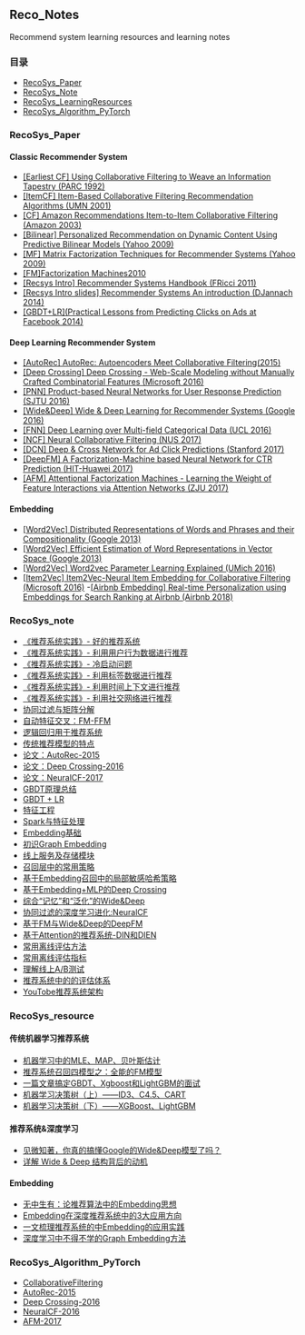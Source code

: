 ## Reco_Notes
Recommend system learning resources and learning notes

### 目录

- [RecoSys_Paper](#paper)
- [RecoSys_Note](#note)
- [RecoSys_LearningResources](#blog)
- [RecoSys_Algorithm_PyTorch](#torch)

<a id="paper"></a>

### RecoSys_Paper

#### Classic Recommender System

- [[Earliest CF] Using Collaborative Filtering to Weave an Information Tapestry (PARC 1992)](https://github.com/yearing1017/RecoSys/blob/main/Reco_paper/Classic%20Recommender%20System/%5BEarliest%20CF%5D%20Using%20Collaborative%20Filtering%20to%20Weave%20an%20Information%20Tapestry.pdf)
- [[ItemCF] Item-Based Collaborative Filtering Recommendation Algorithms (UMN 2001)](https://github.com/yearing1017/RecoSys/blob/main/Reco_paper/Classic%20Recommender%20System/%5BItemCF%5D%20Item-Based%20Collaborative%20Filtering%20Recommendation%20Algorithms.pdf)
- [[CF] Amazon Recommendations Item-to-Item Collaborative Filtering (Amazon 2003)](https://github.com/yearing1017/RecoSys/blob/main/Reco_paper/Classic%20Recommender%20System/%5BCF%5D%20Amazon%20Recommendations%20Item-to-Item%20Collaborative%20Filtering.pdf)
- [[Bilinear] Personalized Recommendation on Dynamic Content Using Predictive Bilinear Models (Yahoo 2009)](https://github.com/yearing1017/RecoSys/blob/main/Reco_paper/Classic%20Recommender%20System/%5BBilinear%5D%20Personalized%20Recommendation%20on%20Dynamic%20Content%20Using%20Predictive%20Bilinear%20Models.pdf)
- [[MF] Matrix Factorization Techniques for Recommender Systems (Yahoo 2009)](https://github.com/yearing1017/RecoSys/blob/main/Reco_paper/Classic%20Recommender%20System/%5BMF%5D%20Matrix%20Factorization%20Techniques%20for%20Recommender%20Systems.pdf)
- [[FM]Factorization Machines2010](https://github.com/yearing1017/RecoSys/blob/main/Reco_paper/Classic%20Recommender%20System/%5BFM%5DFactorization%20Machines2010.pdf)
- [[Recsys Intro] Recommender Systems Handbook (FRicci 2011)](https://github.com/yearing1017/RecoSys/blob/main/Reco_paper/Classic%20Recommender%20System/%5BRecsys%20Intro%5D%20Recommender%20Systems%20Handbook.pdf)
- [[Recsys Intro slides] Recommender Systems An introduction (DJannach 2014)](https://github.com/yearing1017/RecoSys/blob/main/Reco_paper/Classic%20Recommender%20System/%5BRecsys%20Intro%20slides%5D%20Recommender%20Systems%20An%20introduction.pdf)
- [[GBDT+LR](Practical Lessons from Predicting Clicks on Ads at Facebook 2014)](https://github.com/yearing1017/RecoSys/blob/main/Reco_paper/Classic%20Recommender%20System/%5BGBDT%2BLR%5DPractical%20Lessons%20from%20Predicting%20Clicks%20on%20Ads%20at%20Facebook%202014.PDF)

#### Deep Learning Recommender System

- [[AutoRec] AutoRec: Autoencoders Meet Collaborative Filtering(2015)](https://github.com/yearing1017/RecoSys/blob/main/Reco_paper/Deep%20Learning%20Recommender%20System/%5BAutoRec%5D-2015.pdf)
- [[Deep Crossing] Deep Crossing - Web-Scale Modeling without Manually Crafted Combinatorial Features (Microsoft 2016) ](https://github.com/yearing1017/RecoSys/blob/main/Reco_paper/Deep%20Learning%20Recommender%20System/%5BDeep%20Crossing%5D%20Deep%20Crossing%20-%20Web-Scale%20Modeling%20without%20Manually%20Crafted%20Combinatorial%20Features.pdf)
- [[PNN] Product-based Neural Networks for User Response Prediction (SJTU 2016)](https://github.com/yearing1017/RecoSys/blob/main/Reco_paper/Deep%20Learning%20Recommender%20System/%5BPNN%5D%20Product-based%20Neural%20Networks%20for%20User%20Response%20Prediction.pdf)
- [[Wide&Deep] Wide & Deep Learning for Recommender Systems (Google 2016)](https://github.com/yearing1017/RecoSys/blob/main/Reco_paper/Deep%20Learning%20Recommender%20System/%5BWide%26Deep%5D%20Wide%20%26%20Deep%20Learning%20for%20Recommender%20Systems.pdf)
- [[FNN] Deep Learning over Multi-field Categorical Data (UCL 2016)](https://github.com/yearing1017/RecoSys/blob/main/Reco_paper/Deep%20Learning%20Recommender%20System/%5BFNN%5D%20Deep%20Learning%20over%20Multi-field%20Categorical%20Data.pdf)
- [[NCF] Neural Collaborative Filtering (NUS 2017)](https://github.com/yearing1017/RecoSys/blob/main/Reco_paper/Deep%20Learning%20Recommender%20System/%5BNCF%5D%20Neural%20Collaborative%20Filtering.pdf)
- [[DCN] Deep & Cross Network for Ad Click Predictions (Stanford 2017)](https://github.com/yearing1017/RecoSys/blob/main/Reco_paper/Deep%20Learning%20Recommender%20System/%5BDCN%5D%20Deep%20%26%20Cross%20Network%20for%20Ad%20Click%20Predictions.pdf)
- [[DeepFM] A Factorization-Machine based Neural Network for CTR Prediction (HIT-Huawei 2017)](https://github.com/yearing1017/RecoSys/blob/main/Reco_paper/Deep%20Learning%20Recommender%20System/%5BDeepFM%5D%20A%20Factorization-Machine%20based%20Neural%20Network%20for%20CTR%20Prediction.pdf)
- [[AFM] Attentional Factorization Machines - Learning the Weight of Feature Interactions via Attention Networks (ZJU 2017)](https://github.com/yearing1017/RecoSys/blob/main/Reco_paper/Deep%20Learning%20Recommender%20System/%5BAFM%5D%20Attentional%20Factorization%20Machines%20-%20Learning%20the%20Weight%20of%20Feature%20Interactions%20via%20Attention%20Networks.pdf)

#### Embedding

- [[Word2Vec] Distributed Representations of Words and Phrases and their Compositionality (Google 2013)](https://github.com/yearing1017/RecoSys/blob/main/Reco_paper/Embedding/%5BWord2Vec%5D%20Distributed%20Representations%20of%20Words%20and%20Phrases%20and%20their%20Compositionality.pdf)
- [[Word2Vec] Efficient Estimation of Word Representations in Vector Space (Google 2013)](https://github.com/yearing1017/RecoSys/blob/main/Reco_paper/Embedding/%5BWord2Vec%5D%20Efficient%20Estimation%20of%20Word%20Representations%20in%20Vector%20Space.pdf)
- [[Word2Vec] Word2vec Parameter Learning Explained (UMich 2016)](https://github.com/yearing1017/RecoSys/blob/main/Reco_paper/Embedding/%5BWord2Vec%5D%20Word2vec%20Parameter%20Learning%20Explained%20.pdf)
- [[Item2Vec] Item2Vec-Neural Item Embedding for Collaborative Filtering (Microsoft 2016)](https://github.com/yearing1017/RecoSys/blob/main/Reco_paper/Embedding/%5BItem2Vec%5D%20Item2Vec-Neural%20Item%20Embedding%20for%20Collaborative%20Filtering.pdf)
-[[Airbnb Embedding] Real-time Personalization using Embeddings for Search Ranking at Airbnb (Airbnb 2018)](https://github.com/yearing1017/RecoSys/blob/main/Reco_paper/Embedding/%5BAirbnb%20Embedding%5D%20Real-time%20Personalization%20using%20Embeddings%20for%20Search%20Ranking%20at%20Airbnb%20(Airbnb%202018).pdf)

<a id="note"></a>

### RecoSys_note

- [《推荐系统实践》- 好的推荐系统](https://github.com/yearing1017/RecoSys/blob/main/Reco_note/推荐系统实践(1)--%20一个好的推荐系统.md)
- [《推荐系统实践》- 利用用户行为数据进行推荐](https://github.com/yearing1017/RecoSys/blob/main/Reco_note/推荐系统实践(2)--利用用户行为数据进行推荐.md)
- [《推荐系统实践》- 冷启动问题](https://github.com/yearing1017/RecoSys/blob/main/Reco_note/推荐系统实践(3)--冷启动问题.md)
- [《推荐系统实践》- 利用标签数据进行推荐](https://github.com/yearing1017/RecoSys/blob/main/Reco_note/推荐系统实践(4)--利用标签数据进行推荐.md)
- [《推荐系统实践》- 利用时间上下文进行推荐](https://github.com/yearing1017/RecoSys/blob/main/Reco_note/推荐系统实践(5)-利用上下文信息进行推荐.md)
- [《推荐系统实践》- 利用社交网络进行推荐](https://github.com/yearing1017/RecoSys/blob/main/Reco_note/推荐系统实践(6)--利用社交网络推荐.md)
- [协同过滤与矩阵分解](https://github.com/yearing1017/RecoSys/blob/main/Reco_note/协同过滤和矩阵分解.md)
- [自动特征交叉：FM-FFM](https://github.com/yearing1017/RecoSys/blob/main/Reco_note/自动特征交叉_FM-FFM.md)
- [逻辑回归用于推荐系统](https://github.com/yearing1017/RecoSys/blob/main/Reco_note/逻辑回归用于推荐系统.md)
- [传统推荐模型的特点](https://github.com/yearing1017/RecoSys/blob/main/Reco_note/传统推荐模型的特点总结.md)
- [论文：AutoRec-2015](https://github.com/yearing1017/RecoSys/blob/main/Reco_note/AutoRec-2015.md)
- [论文：Deep Crossing-2016](https://github.com/yearing1017/RecoSys/blob/main/Reco_note/Deep%20Crossing-2016.md)
- [论文：NeuralCF-2017](https://github.com/yearing1017/RecoSys/blob/main/Reco_note/Neural%20CF-2017.md)
- [GBDT原理总结](https://github.com/yearing1017/RecoSys/blob/main/Reco_note/GBDT.md)
- [GBDT + LR](https://github.com/yearing1017/RecoSys/blob/main/Reco_note/GBDT%20%2B%20LR.md)
- [特征工程](https://github.com/yearing1017/RecoSys/blob/main/Reco_note/特征工程.md)
- [Spark与特征处理](https://github.com/yearing1017/RecoSys/blob/main/Reco_note/Spark与特征处理.md)
- [Embedding基础](https://github.com/yearing1017/RecoSys/blob/main/Reco_note/Embedding基础.md)
- [初识Graph Embedding](https://github.com/yearing1017/RecoSys/blob/main/Reco_note/Graph%20Embedding%20.md) 
- [线上服务及存储模块](https://github.com/yearing1017/RecoSys/blob/main/Reco_note/线上服务及存储模块.md)
- [召回层中的常用策略](https://github.com/yearing1017/RecoSys/blob/main/Reco_note/召回层初识.md)
- [基于Embedding召回中的局部敏感哈希策略](https://github.com/yearing1017/RecoSys/blob/main/Reco_note/局部敏感哈希：在常数时间内搜索Embedding最近邻.md)
- [基于Embedding+MLP的Deep Crossing](https://github.com/yearing1017/RecoSys/blob/main/Reco_note/基于Embedding%2BMLP的Deep%20Crossing.md)
- [综合“记忆”和“泛化”的Wide&Deep](https://github.com/yearing1017/RecoSys/blob/main/Reco_note/Wide%26Deep模型.md)
- [协同过滤的深度学习进化:NeuralCF](https://github.com/yearing1017/RecoSys/blob/main/Reco_note/NeuralCF.md)
- [基于FM与Wide&Deep的DeepFM](https://github.com/yearing1017/RecoSys/blob/main/Reco_note/DeepFM.md)
- [基于Attention的推荐系统-DIN和DIEN](https://github.com/yearing1017/RecoSys/blob/main/Reco_note/基于Attention的推荐系统-DIN和DIEN.md)
- [常用离线评估方法](https://github.com/yearing1017/RecoSys/blob/main/Reco_note/离线评估方法.md)
- [常用离线评估指标](https://github.com/yearing1017/RecoSys/blob/main/Reco_note/评估指标.md)
- [理解线上A/B测试](https://github.com/yearing1017/RecoSys/blob/main/Reco_note/线上A:B测试.md)
- [推荐系统中的的评估体系](https://github.com/yearing1017/RecoSys/blob/main/Reco_note/评估体系.md)
- [YouTobe推荐系统架构](https://github.com/yearing1017/RecoSys/blob/main/Reco_note/YouTube%20推荐系统架构.md)

<a id="blog"></a>

### RecoSys_resource

#### 传统机器学习推荐系统

- [机器学习中的MLE、MAP、贝叶斯估计](https://zhuanlan.zhihu.com/p/72370235)
- [推荐系统召回四模型之：全能的FM模型](https://zhuanlan.zhihu.com/p/58160982)
- [一篇文章搞定GBDT、Xgboost和LightGBM的面试](https://zhuanlan.zhihu.com/p/148050748)
- [机器学习决策树（上）——ID3、C4.5、CART](https://zhuanlan.zhihu.com/p/85731206)
- [机器学习决策树（下）——XGBoost、LightGBM](https://zhuanlan.zhihu.com/p/87885678)

#### 推荐系统&深度学习

- [见微知著，你真的搞懂Google的Wide&Deep模型了吗？](https://zhuanlan.zhihu.com/p/142958834)
- [详解 Wide & Deep 结构背后的动机](https://zhuanlan.zhihu.com/p/53361519)

#### Embedding

- [无中生有：论推荐算法中的Embedding思想](https://zhuanlan.zhihu.com/p/320196402)
- [Embedding在深度推荐系统中的3大应用方向](https://zhuanlan.zhihu.com/p/67218758)
- [一文梳理推荐系统的中Embedding的应用实践](https://mp.weixin.qq.com/s/2JuyVJos2RrqGKcVgZRZvA)
- [深度学习中不得不学的Graph Embedding方法](https://zhuanlan.zhihu.com/p/64200072)

<a id="torch"></a>

### RecoSys_Algorithm_PyTorch

- [CollaborativeFiltering](https://github.com/yearing1017/RecoSys/tree/main/Models_PyTorch/CollaborativeFiltering)
- [AutoRec-2015](https://github.com/yearing1017/RecoSys/tree/main/Models_PyTorch/AutoRec-2015)
- [Deep Crossing-2016](https://github.com/yearing1017/RecoSys/tree/main/RecoSys_Algorithm_PyTorch/Deep_Crossing-2016)
- [NeuralCF-2016](https://github.com/yearing1017/RecoSys/tree/main/Models_PyTorch/NeuralCF-2016)
- [AFM-2017](https://github.com/yearing1017/RecoSys/tree/main/Models_PyTorch/AFM-2017)